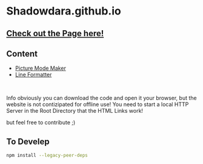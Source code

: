 # Shadowdara.github.io

<h2><a href="https://shadowdara.github.io">Check out the Page here!</a></h2>

## Content
- [Picture Mode Maker](/picture-mode-maker/README.md)
- [Line Formatter](/line_formatter/README.md)

<br>

Info obviously you can download the code and open it your browser, but the website is not contizipated for offline use! You need to start a local HTTP Server in the Root Directory that the HTML Links work!

but feel free to contribute ;)

## To Develep

```bash
npm install --legacy-peer-deps
```
